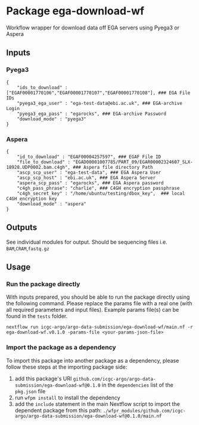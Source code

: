 # Package ega-download-wf


Workflow wrapper for download data off EGA servers using Pyega3 or Aspera


## Inputs

### Pyega3
```
{
    "ids_to_download" : ["EGAF00001770106","EGAF00001770107","EGAF00001770108"], ### EGA File IDs
    "pyega3_ega_user" : "ega-test-data@ebi.ac.uk", ### EGA-archive Login
    "pyega3_ega_pass" : "egarocks", ### EGA-archive Password
    "download_mode" : "pyega3"
}
```

### Aspera
```
{
    "id_to_download" : "EGAF00004257597", ### EGAF File ID
    "file_to_download" : "EGAD00001007785/PART_09/EGAR00002324607_SLX-18928.UDP0002.bam.c4gh", ### Aspera file directory Path
    "ascp_scp_user" : "ega-test-data", ### EGA Aspera User
    "ascp_scp_host" : "ebi.ac.uk", ### EGA Aspera Server
    "aspera_scp_pass" : "egarocks", ### EGA Aspera password
    "c4gh_pass_phrase": "charlie", ### C4GH encryption passphrase
    "c4gh_secret_key" : "/home/ubuntu/testing/dbox_key",  ### local C4GH encryption key
    "download_mode" : "aspera"
}
```

## Outputs

See individual modules for output. Should be sequencing files i.e. `BAM`,`CRAM`,`fastq.gz`


## Usage

### Run the package directly

With inputs prepared, you should be able to run the package directly using the following command.
Please replace the params file with a real one (with all required parameters and input files). Example
params file(s) can be found in the `tests` folder.

```
nextflow run icgc-argo/argo-data-submission/ega-download-wf/main.nf -r ega-download-wf.v0.1.0 -params-file <your-params-json-file>
```

### Import the package as a dependency

To import this package into another package as a dependency, please follow these steps at the
importing package side:

1. add this package's URI `github.com/icgc-argo/argo-data-submission/ega-download-wf@0.1.0` in the `dependencies` list of the `pkg.json` file
2. run `wfpm install` to install the dependency
3. add the `include` statement in the main Nextflow script to import the dependent package from this path: `./wfpr_modules/github.com/icgc-argo/argo-data-submission/ega-download-wf@0.1.0/main.nf`
